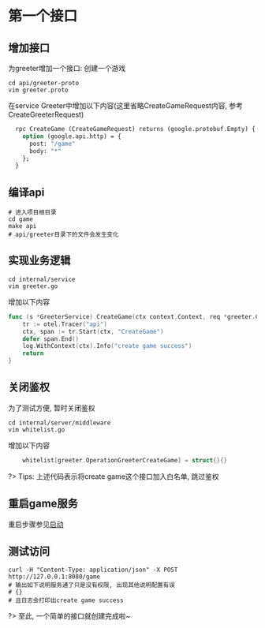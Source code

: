 # 第一个接口


## 增加接口

为greeter增加一个接口: 创建一个游戏
```
cd api/greeter-proto
vim greeter.proto
```

在service Greeter中增加以下内容(这里省略CreateGameRequest内容, 参考CreateGreeterRequest)
```protobuf
  rpc CreateGame (CreateGameRequest) returns (google.protobuf.Empty) {
    option (google.api.http) = {
      post: "/game"
      body: "*"
    };
  }
```

## 编译api

```
# 进入项目根目录
cd game
make api
# api/greeter目录下的文件会发生变化
```

## 实现业务逻辑

```
cd internal/service
vim greeter.go
```

增加以下内容
```go
func (s *GreeterService) CreateGame(ctx context.Context, req *greeter.CreateGameRequest) (rp *emptypb.Empty, err error) {
	tr := otel.Tracer("api")
	ctx, span := tr.Start(ctx, "CreateGame")
	defer span.End()
	log.WithContext(ctx).Info("create game success")
	return
}
```

## 关闭鉴权

为了测试方便, 暂时关闭鉴权
```
cd internal/server/middleware
vim whitelist.go
```

增加以下内容
```go
	whitelist[greeter.OperationGreeterCreateGame] = struct{}{}
```

?> Tips: 上述代码表示将create game这个接口加入白名单, 跳过鉴权


## 重启game服务

重启步骤参见[启动](/init?id=启动)


## 测试访问

```
curl -H "Content-Type: application/json" -X POST http://127.0.0.1:8080/game
# 输出如下说明服务通了只是没有权限, 出现其他说明配置有误
# {}
# 且日志会打印出create game success
```

?> 至此, 一个简单的接口就创建完成啦~
